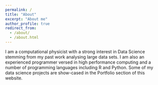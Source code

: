 ```yaml
---
permalink: /
title: "About"
excerpt: "About me"
author_profile: true
redirect_from: 
  - /about/
  - /about.html
---
```


I am a computational physicist with a strong interest in Data Science stemming from my past work analysing large data sets. I am also an experienced programmer versed in high performance computing and a number of programming languages including R and Python. 
Some of my data science projects are show-cased in the Portfolio section of this website.
